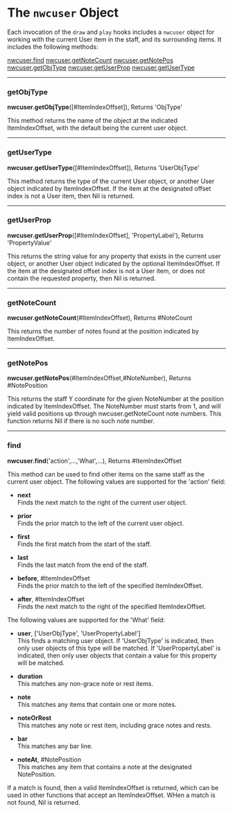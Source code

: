# The `nwcuser` Object

Each invocation of the `draw` and `play` hooks includes a `nwcuser` object for working with the current User item in the staff, and its surrounding items. It includes the following methods:

[nwcuser.find](#find)
[nwcuser.getNoteCount](#getNoteCount)
[nwcuser.getNotePos](#getNotePos)
[nwcuser.getObjType](#getObjType)
[nwcuser.getUserProp](#getUserProp)
[nwcuser.getUserType](#getUserType)


---------------------------------
### getObjType
**nwcuser.getObjType**([#ItemIndexOffset]), Returns 'ObjType'

This method returns the name of the object at the indicated ItemIndexOffset, with the default being the current user object.


---------------------------------
### getUserType
**nwcuser.getUserType**([#ItemIndexOffset]), Returns 'UserObjType'

This method returns the type of the current User object, or another User object indicated by ItemIndexOffset. If the item at the designated offset index is not a User item, then Nil is returned.


---------------------------------
### getUserProp
**nwcuser.getUserProp**([#ItemIndexOffset], 'PropertyLabel'), Returns 'PropertyValue'

This returns the string value for any property that exists in the current user object, or another User object indicated by the optional ItemIndexOffset. If the item at the designated offset index is not a User item, or does not contain the requested property, then Nil is returned.


---------------------------------
### getNoteCount
**nwcuser.getNoteCount**(#ItemIndexOffset), Returns #NoteCount

This returns the number of notes found at the position indicated by ItemIndexOffset.


---------------------------------
### getNotePos
**nwcuser.getNotePos**(#ItemIndexOffset,#NoteNumber), Returns #NotePosition

This returns the staff Y coordinate for the given NoteNumber at the position indicated by ItemIndexOffset. The NoteNumber must starts from 1, and will yield valid positions up through nwcuser.getNoteCount note numbers. This function returns Nil if there is no such note number.


---------------------------------
### find
**nwcuser.find**('action',...,'What',...), Returns #ItemIndexOffset

This method can be used to find other items on the same staff as the current user object. The following values are supported for the 'action' field:

 - **next**
   <br>Finds the next match to the right of the current user object.
   
 - **prior**
   <br>Finds the prior match to the left of the current user object.
   
 - **first**
   <br>Finds the first match from the start of the staff.
   
 - **last**
   <br>Finds the last match from the end of the staff.
   
 - **before**, #ItemIndexOffset
   <br>Finds the prior match to the left of the specified ItemIndexOffset.

 - **after**, #ItemIndexOffset
   <br>Finds the next match to the right of the specified ItemIndexOffset.

The following values are supported for the 'What' field:

 - **user**, ['UserObjType', 'UserPropertyLabel']
   <br>This finds a matching user object. If 'UserObjType' is indicated, then only user objects of this type will be matched. If 'UserPropertyLabel' is indicated, then only user objects that contain a value for this property will be matched.
   
 - **duration**
   <br>This matches any non-grace note or rest items.
   
 - **note**
   <br>This matches any items that contain one or more notes.
   
 - **noteOrRest**
   <br>This matches any note or rest item, including grace notes and rests.
   
 - **bar**
   <br>This matches any bar line.
   
 - **noteAt**, #NotePosition
   <br>This matches any item that contains a note at the designated NotePosition.

If a match is found, then a valid ItemIndexOffset is returned, which can be used in other functions that accept an ItemIndexOffset. WHen a match is not found, Nil is returned.

